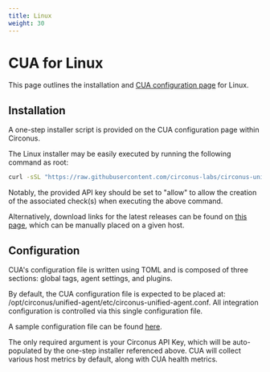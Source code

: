 ```yaml
---
title: Linux
weight: 30
---
```


# CUA for Linux

This page outlines the installation and [CUA configuration page](https://login.circonus.com/?whereTo=%2Fagents%3Ftype%3Dhttptrap%3Acua%23overview_panel) for Linux.

## Installation

A one-step installer script is provided on the CUA configuration page within Circonus.

The Linux installer may be easily executed by running the following command as root:

```sh
curl -sSL "https://raw.githubusercontent.com/circonus-labs/circonus-unified-agent/master/install/install_linux.sh" | bash -s -- --key <circonus api key>
```

Notably, the provided API key should be set to "allow" to allow the creation of the associated check(s) when executing the above command.

Alternatively, download links for the latest releases can be found on [this page](https://github.com/circonus-labs/circonus-unified-agent/releases/latest), which can be manually placed on a given host.

## Configuration

CUA's configuration file is written using TOML and is composed of three sections: global tags, agent settings, and plugins.

By default, the CUA configuration file is expected to be placed at: /opt/circonus/unified-agent/etc/circonus-unified-agent.conf. All integration configuration is controlled via this single configuration file.

A sample configuration file can be found [here](https://github.com/circonus-labs/circonus-unified-agent/blob/master/etc/example-circonus-unified-agent.conf).

The only required argument is your Circonus API Key, which will be auto-populated by the one-step installer referenced above. CUA will collect various host metrics by default, along with CUA health metrics.
